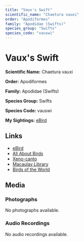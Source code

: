```yaml
---
title: "Vaux's Swift"
scientific_name: "Chaetura vauxi"
order: "Apodiformes"
family: "Apodidae (Swifts)"
species_group: "Swifts"
species_code: "vauswi"
---
```


# Vaux's Swift

**Scientific Name:** Chaetura vauxi

**Order:** Apodiformes

**Family:** Apodidae (Swifts)

**Species Group:** Swifts

**Species Code:** vauswi

**My Sightings:** [eBird](https://ebird.org/lifelist?r=world&time=life&spp=vauswi)

## Links
* [eBird](https://ebird.org/species/vauswi) 
* [All About Birds](https://www.allaboutbirds.org/guide/vauswi) 
* [Xeno-canto](https://www.xeno-canto.org/species/vauswi) 
* [Macaulay Library](https://search.macaulaylibrary.org/catalog?taxonCode=vauswi&sort=rating_rank_desc)
* [Birds of the World](https://birdsoftheworld.org/bow/species/vauswi)

## Media
### Photographs
No photographs available.

### Audio Recordings
No audio recordings available.
